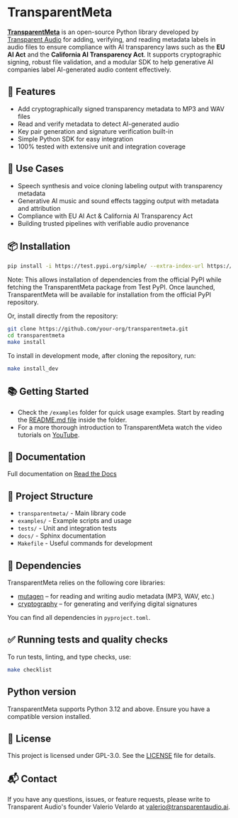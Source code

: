 # TransparentMeta

[**TransparentMeta**](https://github.com/Transparent-Audio/transparentmeta) is an open-source Python library developed by 
[Transparent Audio](https://www.transparentaudio.ai/) for adding, verifying, and reading metadata labels in audio files to ensure compliance with AI transparency laws such as the **EU AI Act** and the **California AI Transparency Act**. It supports cryptographic signing, robust file validation, and a modular SDK to help generative AI companies label AI-generated audio content effectively.

## 🚀 Features

- Add cryptographically signed transparency metadata to MP3 and WAV files  
- Read and verify metadata to detect AI-generated audio  
- Key pair generation and signature verification built-in  
- Simple Python SDK for easy integration
- 100% tested with extensive unit and integration coverage  

## 🔧 Use Cases

- Speech synthesis and voice cloning labeling output with transparency metadata  
- Generative AI music and sound effects tagging output with metadata and attribution  
- Compliance with EU AI Act & California AI Transparency Act  
- Building trusted pipelines with verifiable audio provenance  

## 📦 Installation

```bash
pip install -i https://test.pypi.org/simple/ --extra-index-url https://pypi.org/simple transparentmeta```
```
Note: This allows installation of dependencies from the official PyPI while 
fetching the TransparentMeta package from Test PyPI. Once launched, 
TransparentMeta will be available for installation from the official PyPI 
repository.

Or, install directly from the repository:
```bash
git clone https://github.com/your-org/transparentmeta.git
cd transparentmeta
make install
```

To install in development mode, after cloning the repository, run:
```bash
make install_dev
```

## 📚 Getting Started 
- Check the `/examples` folder for quick usage examples. Start by reading the 
[README.md file](examples/README.md) inside the folder.
- For a more thorough introduction to TransparentMeta watch the video 
  tutorials on [YouTube](https://www.youtube.com/@transparentaudio).

## 📖 Documentation 
Full documentation on [Read the Docs](https://transparentmeta.readthedocs.io/en/stable/)

## 📂 Project Structure 
- `transparentmeta/` - Main library code
- `examples/` - Example scripts and usage
- `tests/` - Unit and integration tests
- `docs/` - Sphinx documentation
- `Makefile` - Useful commands for development

## 🧩 Dependencies 
TransparentMeta relies on the following core libraries:
- [mutagen](https://mutagen.readthedocs.io/en/latest/) – for reading and writing audio metadata (MP3, WAV, etc.)
- [cryptography](https://cryptography.io/en/latest/) – for generating and verifying digital signatures 

You can find all dependencies in `pyproject.toml`.

## ✅ Running tests and quality checks 
To run tests, linting, and type checks, use:
```bash
make checklist
```

## Python version 
TransparentMeta supports Python 3.12 and above. Ensure you have a compatible 
version installed.

## 📝 License 
This project is licensed under GPL-3.0. See the [LICENSE](LICENSE) file for details.

## 📬 Contact 
If you have any questions, issues, or feature requests, please write to 
Transparent Audio's founder Valerio Velardo at valerio@transparentaudio.ai.

